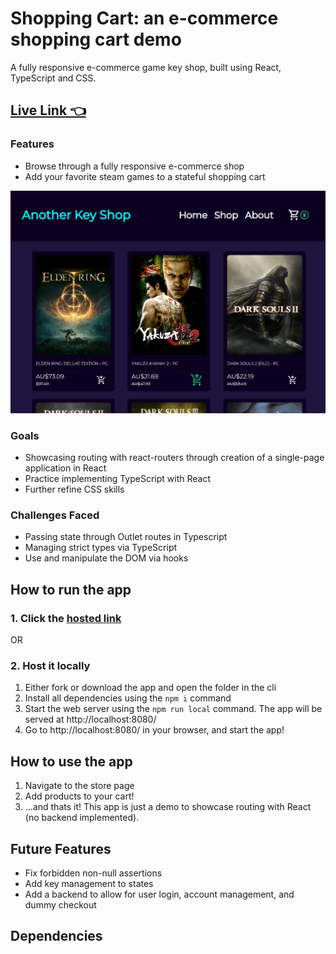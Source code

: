 # Shopping Cart: an e-commerce shopping cart demo
A fully responsive e-commerce game key shop, built using React, TypeScript and CSS.
## [Live Link 👈](https://shopping-cart-eox1ylepj-waldorfio.vercel.app/)

### Features
- Browse through a fully responsive e-commerce shop
- Add your favorite steam games to a stateful shopping cart

![](screencap.png)

### Goals
- Showcasing routing with react-routers through creation of a single-page application in React
- Practice implementing TypeScript with React
- Further refine CSS skills

### Challenges Faced
- Passing state through Outlet routes in Typescript
- Managing strict types via TypeScript
- Use and manipulate the DOM via hooks

## How to run the app
### 1. Click the [hosted link](https://shopping-cart-eox1ylepj-waldorfio.vercel.app/)

OR

### 2. Host it locally
1.	Either fork or download the app and open the folder in the cli
2.	Install all dependencies using the `npm i` command
3.	Start the web server using the `npm run local` command. The app will be served at http://localhost:8080/
4.	Go to  http://localhost:8080/ in your browser, and start the app!

## How to use the app
1. Navigate to the store page
2. Add products to your cart!
3. ...and thats it! This app is just a demo to showcase routing with React (no backend implemented).

## Future Features
- Fix forbidden non-null assertions
- Add key management to states
- Add a backend to allow for user login, account management, and dummy checkout

## Dependencies